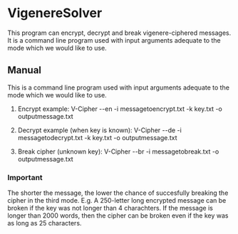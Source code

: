 # VigenereSolver
This program can encrypt, decrypt and break vigenere-ciphered messages.
It is a command line program used with input arguments adequate to the mode which we would like to use.
## Manual
This is a command line program used with input arguments adequate to the mode which we would like to use.

1. Encrypt example:
V-Cipher --en -i messagetoencrypt.txt -k key.txt -o outputmessage.txt

2. Decrypt example (when key is known):
V-Cipher --de -i messagetodecrypt.txt -k key.txt -o outputmessage.txt

3. Break cipher (unknown key):
V-Cipher --br -i messagetobreak.txt -o outputmessage.txt

### Important
The shorter the message, the lower the chance of succesfully breaking the cipher in the third mode. 
E.g. A 250-letter long encrypted message can be broken if the key was not longer than 4 charachters. If the message is longer than 2000 words, then the cipher can be broken even if the key was as long as 25 characters.
